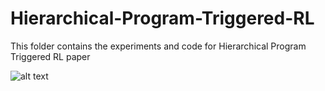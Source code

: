 # Hierarchical-Program-Triggered-RL
This folder contains the experiments and code for Hierarchical Program Triggered RL paper

![alt text](https://github.com/britig/Hierarchical-Program-Triggered-RL/blob/main/gif/ControlLoss1.gif)
